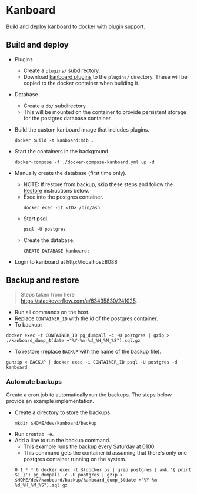 # Kanboard

Build and deploy [kanboard](https://kanboard.org/) to docker
with plugin support.

## Build and deploy

- Plugins
  - Create a `plugins/` subdirectory.
  - Download [kanboard plugins](https://kanboard.org/plugins.html)
    to the `plugins/` directory. These will be copied to the docker
    container when building it.

- Database
  - Create a `db/` subdirectory.
  - This will be mounted on the container to provide persistent
    storage for the postgres database container.

- Build the custom kanboard image that includes plugins.
  ```
  docker build -t kanboard:mib .
  ```

- Start the containers in the background.
  ```
  docker-compose -f ./docker-compose-kanboard.yml up -d
  ```

- Manually create the database (first time only).
  - NOTE: If restore from backup, skip these steps and follow the
    [Restore](#restore) instructions below.
  - Exec into the postgres container.
    ```
    docker exec -it <ID> /bin/ash
    ```
  - Start psql.
    ```
    psql -U postgres
    ```
  - Create the database.
    ```
    CREATE DATABASE kanboard;
    ```

- Login to kanboard at http://localhost:8088

## Backup and restore

> Steps taken from here https://stackoverflow.com/a/63435830/241025.

- Run all commands on the host.
- Replace `CONTAINER_ID` with the id of the postgres container.
- To backup:
```shell
docker exec -t CONTAINER_ID pg_dumpall -c -U postgres | gzip > ./kanboard_dump_$(date +"%Y-%m-%d_%H_%M_%S").sql.gz
```

- To restore (replace `BACKUP` with the name of the backup file).
```shell
gunzip < BACKUP | docker exec -i CONTAINER_ID psql -U postgres -d kanboard
```

### Automate backups

Create a cron job to automatically run the backups. The steps below provide an example implementation.
- Create a directory to store the backups.
  ```
  mkdir $HOME/dev/kanboard/backup
  ```
- Run `crontab -e`.
- Add a line to run the backup command.
  - This example runs the backup every Saturday at 0100.
  - This command gets the container id assuming that there's only one postgres container running on the system.
  ```shell
  0 1 * * 6 docker exec -t $(docker ps | grep postgres | awk '{ print $1 }') pg_dumpall -c -U postgres | gzip > $HOME/dev/kanboard/backup/kanboard_dump_$(date +"%Y-%m-%d_%H_%M_%S").sql.gz
  ```
